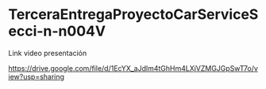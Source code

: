 # TerceraEntregaProyectoCarServiceSecci-n-n004V

Link video presentación

https://drive.google.com/file/d/1EcYX_aJdlm4tGhHm4LXjVZMGJGpSwT7o/view?usp=sharing

